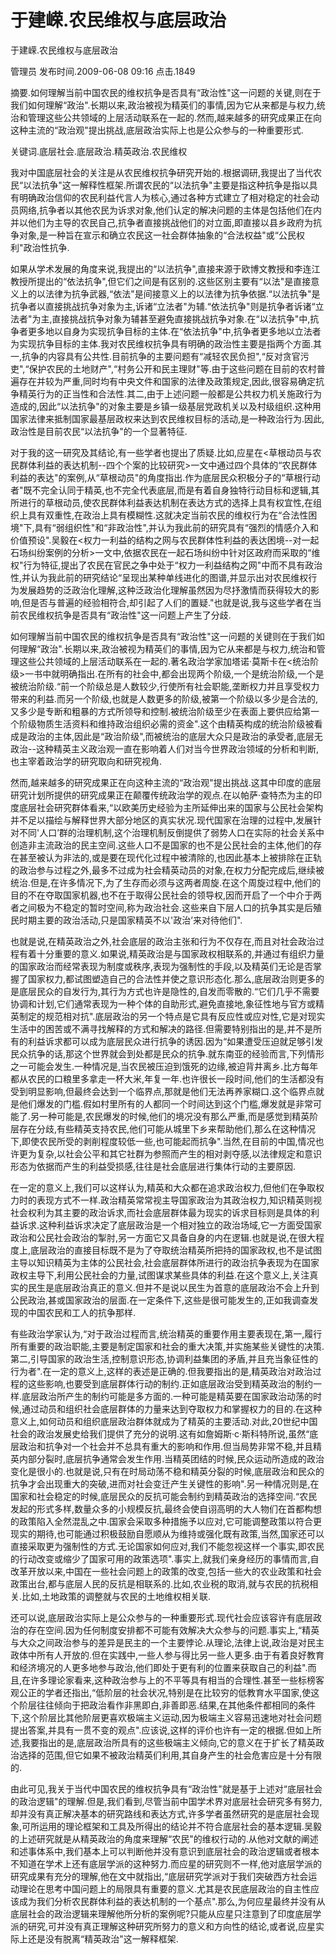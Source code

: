 # 于建嵘.农民维权与底层政治  
于建嵘.农民维权与底层政治

管理员 发布时间.2009-06-08 09:16  点击.1849









摘要.如何理解当前中国农民的维权抗争是否具有“政治性"这一问题的关键,则在于我们如何理解“政治".长期以来,政治被视为精英们的事情,因为它从来都是与权力,统治和管理这些公共领域的上层活动联系在一起的.然而,越来越多的研究成果正在向这种主流的“政治观"提出挑战,底层政治实际上也是公众参与的一种重要形式. 

关键词.底层社会.底层政治.精英政治.农民维权



我对中国底层社会的关注是从农民维权抗争研究开始的.根据调研,我提出了当代农民“以法抗争"这一解释性框架.所谓农民的“以法抗争"主要是指这种抗争是指以具有明确政治信仰的农民利益代言人为核心,通过各种方式建立了相对稳定的社会动员网络,抗争者以其他农民为诉求对象,他们认定的解决问题的主体是包括他们在内并以他们为主导的农民自己,抗争者直接挑战他们的对立面,即直接以县乡政府为抗争对象,是一种旨在宣示和确立农民这一社会群体抽象的“合法权益"或“公民权利"政治性抗争.

如果从学术发展的角度来说,我提出的“以法抗争",直接来源于欧博文教授和李连江教授所提出的“依法抗争",但它们之间是有区别的.这些区别主要有“以法"是直接意义上的以法律为抗争武器,“依法"是间接意义上的以法律为抗争依据.“以法抗争"是抗争者以直接挑战抗争对象为主,诉诸“立法者"为辅.“依法抗争"则是抗争者诉诸“立法者"为主,直接挑战抗争对象为辅甚至避免直接挑战抗争对象.在“以法抗争"中,抗争者更多地以自身为实现抗争目标的主体.在“依法抗争"中,抗争者更多地以立法者为实现抗争目标的主体.我对农民维权抗争具有明确的政治性主要是指两个方面.其一,抗争的内容具有公共性.目前抗争的主要问题有“减轻农民负担",“反对贪官污吏",“保护农民的土地财产",“村务公开和民主理财"等.由于这些问题在目前的农村普遍存在并较为严重,同时均有中央文件和国家的法律及政策规定,因此,很容易确定抗争精英行为的正当性和合法性.其二,由于上述问题一般都是公共权力机关施政行为造成的,因此“以法抗争"的对象主要是乡镇一级基层党政机关以及村级组织.这种用国家法律来抵制国家最基层政权来达到农民维权目标的活动,是一种政治行为.因此,政治性是目前农民“以法抗争"的一个显著特征.

对于我的这一研究及其结论,有一些学者也提出了质疑.比如,应星在<草根动员与农民群体利益的表达机制--四个个案的比较研究>一文中通过四个具体的“农民群体利益的表达"的案例,从“草根动员"的角度指出.作为底层民众积极分子的“草根行动者"既不完全认同于精英,也不完全代表底层,而是有着自身独特行动目标和逻辑,其所进行的草根动员,使农民群体利益表达机制在表达方式的选择上具有权宜性,在组织上具有双重性,在政治上具有模糊性.这就决定当前农民的维权行为在“合法性困境"下,具有“弱组织性"和“非政治性",并认为我此前的研究具有“强烈的情感介入和价值预设".吴毅在<权力一利益的结构之网与农民群体性利益的表达困境--对一起石场纠纷案例的分析>一文中,依据农民在一起石场纠纷中针对区政府而采取的“维权"行为特征,提出了农民在官民之争中处于“权力一利益结构之网"中而不具有政治性,并认为我此前的研究结论“呈现出某种单线进化的图谱,并显示出对农民维权行为发展趋势的泛政治化理解,这种泛政治化理解虽然因为尽抒激情而获得较大的影响,但是否与普遍的经验相符合,却引起了人们的置疑."也就是说,我与这些学者在当前农民维权抗争是否具有“政治性"这一问题上产生了分歧.

如何理解当前中国农民的维权抗争是否具有“政治性"这一问题的关键则在于我们如何理解“政治".长期以来,政治被视为精英们的事情,因为它从来都是与权力,统治和管理这些公共领域的上层活动联系在一起的.著名政治学家加塔诺·莫斯卡在<统治阶级>一书中就明确指出.在所有的社会中,都会出现两个阶级,一个是统治阶级,一个是被统治阶级.“前一个阶级总是人数较少,行使所有社会职能,垄断权力并且享受权力带来的利益.而另一个阶级,也就是人数更多的阶级,被第一个阶级以多少是合法的,又多少是专断和粗暴的方式所领导和控制.被统治阶级至少在表面上要供应给第一个阶级物质生活资料和维持政治组织必需的资金".这个由精英构成的统治阶级被看成是政治的主体,因此是“政治阶级",而被统治的底层大众只是政治的承受者,底层无政治--这种精英主义政治观一直在影响着人们对当今世界政治领域的分析和判断,也主宰着政治学的研究取向和研究视角.

然而,越来越多的研究成果正在向这种主流的“政治观"提出挑战.这其中印度的底层研究计划所提供的研究成果正在颠覆传统政治学的观点.在以帕萨·查特杰为主的印度底层社会研究群体看来,“以欧美历史经验为主所延伸出来的国家与公民社会架构并不足以描绘与解释世界大部分地区的真实状况.现代国家在治理的过程中,发展针对不同'人口’群的治理机制,这个治理机制反倒提供了弱势人口在实际的社会关系中创造非主流政治的民主空间.这些人口不是国家的也不是公民社会的主体,他们的存在甚至被认为非法的,或是要在现代化过程中被清除的,也因此基本上被排除在正轨的政治参与过程之外,最多不过成为社会精英动员的对象,在权力分配完成后,继续被统治.但是,在许多情况下,为了生存而必须与这两者周旋.在这个周旋过程中,他们的目的不在夺取国家机器,也不在于取得公民社会的领导权,因而开启了一个中介于两者之间极为不稳定的暂时空间,称为政治社会.这些来自下层人口的抗争其实是后殖民时期主要的政治活动,只是国家精英不以'政治’来对待他们".

也就是说,在精英政治之外,社会底层的政治主张和行为不仅存在,而且对社会政治过程有着十分重要的意义.如果说,精英政治是与国家政权相联系的,并通过有组织力量的国家政治而经常表现为制度或秩序,表现为强制性的手段,以及精英们无论是否掌握了国家权力,都试图塑造自己的合法性并使之意识形态化.那么,底层政治则更多的是底层民众的自发行为,其行为方式也许是隐性的,自发而零散的.“它们几乎不需要协调和计划,它们通常表现为一种个体的自助形式,避免直接地,象征性地与官方或精英制定的规范相对抗".底层政治的另一个特点是它具有反应性或应对性,它是对现实生活中的困苦或不满寻找解释的方式和解决的路径.但需要特别指出的是,并不是所有的利益诉求都可以成为底层民众进行抗争的诱因.因为“如果遭受压迫就足够引发民众抗争的话,那这个世界就会到处都是民众的抗争.就东南亚的经验而言,下列情形之一可能会发生.一种情况是,当农民被压迫到饿死的边缘,被迫背井离乡.比方每年都从农民的口粮里多拿走一杯大米,年复一年.也许很长一段时间,他们的生活都没有受到明显影响,但最终会达到一个临界点,那就是他们无法再养家糊口.这个临界点就是他们爆发的门槛.假如村里所有的人都同一个时间达到这个门槛,爆发就是非常可能了.另一种可能是,农民爆发的时候,他们的境况没有那么严重,而是感觉到精英阶层存在分歧,有些精英支持农民,他们可能从城里下乡来帮助他们,那么在这种情况下,即使农民所受的剥削程度较低一些,也可能起而抗争".当然,在目前的中国,情况也许更为复杂,以社会公平和其它社群为参照而产生的相对剥夺感,以法律规定和意识形态为依据而产生的利益受损感,往往是社会底层进行集体行动的主要原因.

在一定的意义上,我们可以这样认为,精英和大众都在追求政治权力,但他们在争取权力时的表现方式不一样.政治精英常常视主导国家政治为其政治权力,知识精英则视社会权利为其主要的政治诉求,而社会底层群体最为现实的诉求目标则是具体的利益诉求.这种利益诉求决定了底层政治是一个相对独立的政治场域,它一方面受国家政治和公民社会政治的掣肘,另一方面它又具备自身的内在逻辑.也就是说,在很大程度上,底层政治的直接目标既不是为了夺取统治精英所把持的国家政权,也不是试图主导以知识精英为主体的公民社会,社会底层群体所进行的政治抗争表现为在国家政权主导下,利用公民社会的力量,试图谋求某些具体的利益.在这个意义上,关注真实的民生是底层政治真正的意义.但并不是说以民生为首意的底层政治不会上升到公民政治,甚或国家政治的层面.在一定条件下,这些是很可能发生的,正如我调查发现的中国农民和工人的抗争那样.

有些政治学家认为,“对于政治过程而言,统治精英的重要作用主要表现在,第一,履行所有重要的政治职能,主要是制定国家和社会的重大决策,并实施某些关键性的决策.第二,引导国家的政治生活,控制意识形态,协调利益集团的矛盾,并且充当象征性的行为者".在一定的意义上,这样的表述是正确的.但我要指出的是,精英政治对政治过程的这些影响,也要受到底层群体行动的制约.正如底层政治受到精英政治的制约一样.底层政治所产生的制约可能是多方面的.一种可能是精英要在国家政治动荡的时候,通过动员和组织社会底层群体的力量来达到夺取权力和掌握权力的目的.在这种意义上,如何动员和组织底层政治群体就成为了精英的主要活动.对此,20世纪中国社会的政治发展史给我们提供了充分的说明.这有如詹姆斯·c·斯科特所说,虽然“底层政治和抗争对一个社会并不总具有重大的影响和作用.但当局势非常不稳,并且精英内部分裂时,底层抗争通常会发生作用.当精英团结的时候,民众运动所造成的政治变化是很小的.也就是说,只有在时局动荡不稳和精英分裂的时候,底层政治和民众的抗争才会出现重大的突破,进而对社会变迁产生关键性的影响".另一种情况则是,在国家和社会稳定的时候,底层民众的反抗可能会制约到精英政治的选择空间.“农民发起的形式多样,数量众多的小规模反抗,最终会使自诩高明的大人物们在首都构想的政策陷入全然混乱之中.国家会采取多种措施予以应对,它可能调整政策以符合更现实的期待,也可能通过积极鼓励自愿顺从为维持或强化既有政策,当然,国家还可以直接采取更为强制性的方式.无论国家如何应对,我们不能忽视这样一个事实,即农民的行动改变或缩少了国家可用的政策选项".事实上,就我们亲身经历的事情而言,自改革开放以来,中国在一些社会问题上的政策的改变,包括一些大的农业政策和社会政策出台,都与底层人民的反抗是相联系的.比如,农业税的取消,就与农民的抗税相关.比如,土地政策的调整就与农民的土地维权相关联.

还可以说,底层政治实际上是公众参与的一种重要形式.现代社会应该容许有底层政治的存在空间.因为任何制度安排都不可能有效解决大众参与的问题.事实上,“精英与大众之间政治参与的差异是民主的一个主要悖论.从理论,法律上说,政治是对民主政体中所有人开放的.但在实践中,一些人参与得比另一些人更多.由于有着良好教育和经济境况的人更多地参与政治,他们即处于更有利的位置来获取自己的利益".而且,在许多理论家看来,这种政治参与上的不平等具有相当的合理性.甚至一些标榜客观公正的学者还指出,“低阶层的社会状况,特别是在比较穷的低教育水平国家,使这个阶层往往倾向于把政治看作非黑即白,非善即恶.结果,在其他条件都相同的条件下,这个阶层比其他阶层更喜欢极端主义运动,因为极端主义容易迅速地对社会问题提出答案,并具有一贯不变的观点".应该说,这样的评价也许有一定的根据.但如上所述,我要指出的是,底层政治所具有的这些极端主义倾向,它的意义在于扩长了精英政治选择的范围,但它如果不被政治精英们利用,其自身产生的社会危害应是十分有限的.

由此可见,我关于当代中国农民的维权抗争具有“政治性"就是基于上述对“底层社会的政治逻辑"的理解.但是,我们看到,尽管当前中国学术界对底层社会研究多有努力,却并没有真正解决基本的研究路线和表达方式,许多学者虽然研究的是底层社会现象,可所运用的理论框架和工具及所得出的结论并不符合底层社会的基本逻辑.吴毅的上述研究就是从精英政治的角度来理解“农民"的维权行动的.从他对文献的阐述和述事体系中,我们基本上可以判断他并没有意识到底层社会的政治逻辑或者根本不知道在学术上还有底层学派的这种努力.而应星的研究则不一样,他对底层学派的研究成果有充分的理解,他在文中就指出,“底层研究学派对于我们突破西方社会运动理论在思考中国问题上的局限具有重要的意义.尤其是农民底层政治的自主性应该成为我们分析农民群体利益的表达机制的一个基点".那么,为何应星最终并没有从底层社会的政治逻辑来理解他所分析的案例呢?只能从应星只注意到了印度底层学派的研究,可并没有真正理解这种研究所努力的意义和方向性的结论,或者说,应星实际上还是没有脱离“精英政治"这一解释框架.